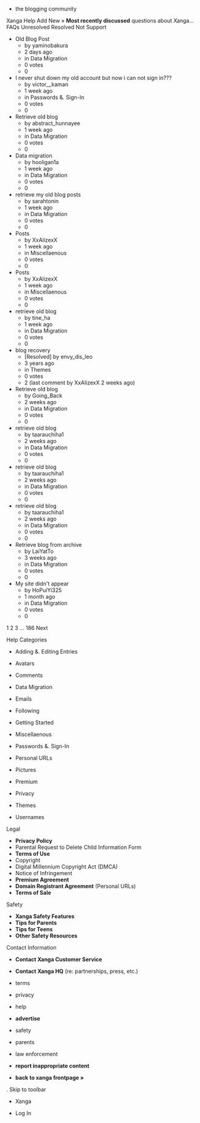 *   the blogging community

Xanga Help Add New » **Most recently discussed** questions about Xanga… FAQs Unresolved Resolved Not Support

*   Old Blog Post
    *   by yaminobakura
    *   2 days ago
    *   in Data Migration
    *   0 votes
    *   0
*   I never shut down my old account but now i can not sign in???
    *   by victor\_\_kaman
    *   1 week ago
    *   in Passwords &. Sign-In
    *   0 votes
    *   0
*   Retrieve old blog
    *   by abstract\_hunnayee
    *   1 week ago
    *   in Data Migration
    *   0 votes
    *   0
*   Data migration
    *   by hooligan1a
    *   1 week ago
    *   in Data Migration
    *   0 votes
    *   0
*   retrieve my old blog posts
    *   by sarahtonin
    *   1 week ago
    *   in Data Migration
    *   0 votes
    *   0
*   Posts
    *   by XxAlizexX
    *   1 week ago
    *   in Miscellaenous
    *   0 votes
    *   0
*   Posts
    *   by XxAlizexX
    *   1 week ago
    *   in Miscellaenous
    *   0 votes
    *   0
*   retrieve old blog
    *   by tine\_ha
    *   1 week ago
    *   in Data Migration
    *   0 votes
    *   0
*   blog recovery
    *   \[Resolved\] by envy\_dis\_leo
    *   3 years ago
    *   in Themes
    *   0 votes
    *   2 (last comment by XxAlizexX 2 weeks ago)
*   Retrieve old blog
    *   by Going\_Back
    *   2 weeks ago
    *   in Data Migration
    *   0 votes
    *   0
*   retrieve old blog
    *   by taarauchiha1
    *   2 weeks ago
    *   in Data Migration
    *   0 votes
    *   0
*   retrieve old blog
    *   by taarauchiha1
    *   2 weeks ago
    *   in Data Migration
    *   0 votes
    *   0
*   retrieve old blog
    *   by taarauchiha1
    *   2 weeks ago
    *   in Data Migration
    *   0 votes
    *   0
*   Retrieve blog from archive
    *   by LaiYatTo
    *   3 weeks ago
    *   in Data Migration
    *   0 votes
    *   0
*   My site didn't appear
    *   by HoPuiYi325
    *   1 month ago
    *   in Data Migration
    *   0 votes
    *   0

1 2 3 ... 186 Next

Help Categories

*   Adding &. Editing Entries
*   Avatars
*   Comments
*   Data Migration
*   Emails
*   Following
*   Getting Started
*   Miscellaenous

*   Passwords &. Sign-In
*   Personal URLs
*   Pictures
*   Premium
*   Privacy
*   Themes
*   Usernames

Legal

*   **Privacy Policy**
*   Parental Request to Delete Child Information Form
*   **Terms of Use**
*   Copyright
*   Digital Millennium Copyright Act (DMCA)
*   Notice of Infringement
*   **Premium Agreement**
*   **Domain Registrant Agreement** (Personal URLs)
*   **Terms of Sale**

Safety

*   **Xanga Safety Features**
*   **Tips for Parents**
*   **Tips for Teens**
*   **Other Safety Resources**

Contact Information

*   **Contact Xanga Customer Service**
*   **Contact Xanga HQ** (re: partnerships, press, etc.)

*   terms
*   privacy
*   help
*   **advertise**

*   safety
*   parents
*   law enforcement
*   **report inappropriate content**

*   **back to xanga frontpage »**

<img src="http://pixel.quantserve.com/pixel/p-87h-iNOVooym2.gif" style="display: none" height="1" width="1" alt="Quantcast"/>. Skip to toolbar

*   Xanga

*   Log In